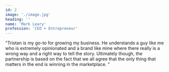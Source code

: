 ```yaml
---
id: 2
image: './image.jpg'
heading: ''
name: 'Mark Leary'
profession: 'CEO + Entrepreneur'
---
```

"Tristan is my go-to for growing my business. He understands a guy like me who is extremely opinionated and a brand like mine where there really is a wrong way and a right way to tell the story. Ultimately though, the partnership is based on the fact that we all agree that the only thing that matters in the end is winning in the marketplace. "